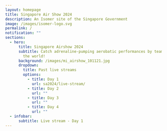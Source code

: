 ```yaml
---
layout: homepage
title: Singapore Air Show 2024
description: An Isomer site of the Singapore Government
image: /images/isomer-logo.svg
permalink: /
notification: ""
sections:
  - hero:
      title: Singapore Airshow 2024
      subtitle: Catch adrenaline-pumping aerobatic performances by teams from around
        the world!
      background: /images/mi_airshow_101121.jpg
      dropdown:
        title: Past live streams
        options:
          - title: Day 1
            url: sa2024/live-stream/
          - title: Day 2
            url: ""
          - title: Day 3
            url: ""
          - title: Day 4
            url: ""
  - infobar:
      subtitle: Live stream - Day 1
---
```

